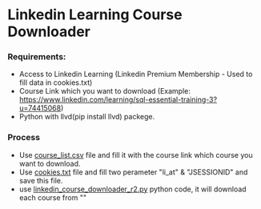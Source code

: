 # Linkedin Learning Course Downloader

### Requirements:
 - Access to Linkedin Learning (Linkedin Premium Membership - Used to fill data in cookies.txt)
 - Course Link which you want to download (Example: https://www.linkedin.com/learning/sql-essential-training-3?u=74415068)
 - Python with llvd(pip install llvd) packege.
  
### Process
 - Use [course_list.csv]() file and fill it with the course link which course you want to download.
 - Use [cookies.txt]() file and fill two perameter "li_at" & "JSESSIONID" and save this file.
 - use [linkedin_course_downloader_r2.py](https://github.com/papercodeIN/Linkedin_learning_Course_Downloader/blob/main/linkedin_course_downloader_r2.py) python code, it will download each course from ""
